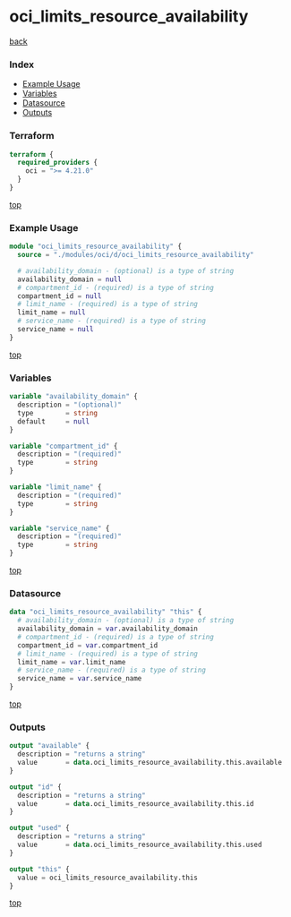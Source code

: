 # oci_limits_resource_availability

[back](../oci.md)

### Index

- [Example Usage](#example-usage)
- [Variables](#variables)
- [Datasource](#datasource)
- [Outputs](#outputs)

### Terraform

```terraform
terraform {
  required_providers {
    oci = ">= 4.21.0"
  }
}
```

[top](#index)

### Example Usage

```terraform
module "oci_limits_resource_availability" {
  source = "./modules/oci/d/oci_limits_resource_availability"

  # availability_domain - (optional) is a type of string
  availability_domain = null
  # compartment_id - (required) is a type of string
  compartment_id = null
  # limit_name - (required) is a type of string
  limit_name = null
  # service_name - (required) is a type of string
  service_name = null
}
```

[top](#index)

### Variables

```terraform
variable "availability_domain" {
  description = "(optional)"
  type        = string
  default     = null
}

variable "compartment_id" {
  description = "(required)"
  type        = string
}

variable "limit_name" {
  description = "(required)"
  type        = string
}

variable "service_name" {
  description = "(required)"
  type        = string
}
```

[top](#index)

### Datasource

```terraform
data "oci_limits_resource_availability" "this" {
  # availability_domain - (optional) is a type of string
  availability_domain = var.availability_domain
  # compartment_id - (required) is a type of string
  compartment_id = var.compartment_id
  # limit_name - (required) is a type of string
  limit_name = var.limit_name
  # service_name - (required) is a type of string
  service_name = var.service_name
}
```

[top](#index)

### Outputs

```terraform
output "available" {
  description = "returns a string"
  value       = data.oci_limits_resource_availability.this.available
}

output "id" {
  description = "returns a string"
  value       = data.oci_limits_resource_availability.this.id
}

output "used" {
  description = "returns a string"
  value       = data.oci_limits_resource_availability.this.used
}

output "this" {
  value = oci_limits_resource_availability.this
}
```

[top](#index)